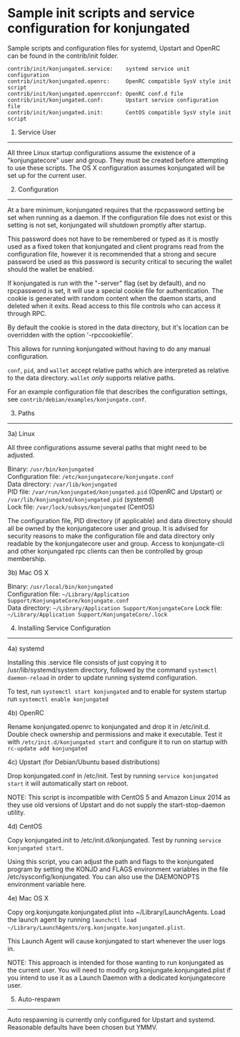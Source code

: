 Sample init scripts and service configuration for konjungated
==========================================================

Sample scripts and configuration files for systemd, Upstart and OpenRC
can be found in the contrib/init folder.

    contrib/init/konjungated.service:    systemd service unit configuration
    contrib/init/konjungated.openrc:     OpenRC compatible SysV style init script
    contrib/init/konjungated.openrcconf: OpenRC conf.d file
    contrib/init/konjungated.conf:       Upstart service configuration file
    contrib/init/konjungated.init:       CentOS compatible SysV style init script

1. Service User
---------------------------------

All three Linux startup configurations assume the existence of a "konjungatecore" user
and group.  They must be created before attempting to use these scripts.
The OS X configuration assumes konjungated will be set up for the current user.

2. Configuration
---------------------------------

At a bare minimum, konjungated requires that the rpcpassword setting be set
when running as a daemon.  If the configuration file does not exist or this
setting is not set, konjungated will shutdown promptly after startup.

This password does not have to be remembered or typed as it is mostly used
as a fixed token that konjungated and client programs read from the configuration
file, however it is recommended that a strong and secure password be used
as this password is security critical to securing the wallet should the
wallet be enabled.

If konjungated is run with the "-server" flag (set by default), and no rpcpassword is set,
it will use a special cookie file for authentication. The cookie is generated with random
content when the daemon starts, and deleted when it exits. Read access to this file
controls who can access it through RPC.

By default the cookie is stored in the data directory, but it's location can be overridden
with the option '-rpccookiefile'.

This allows for running konjungated without having to do any manual configuration.

`conf`, `pid`, and `wallet` accept relative paths which are interpreted as
relative to the data directory. `wallet` *only* supports relative paths.

For an example configuration file that describes the configuration settings,
see `contrib/debian/examples/konjungate.conf`.

3. Paths
---------------------------------

3a) Linux

All three configurations assume several paths that might need to be adjusted.

Binary:              `/usr/bin/konjungated`  
Configuration file:  `/etc/konjungatecore/konjungate.conf`  
Data directory:      `/var/lib/konjungated`  
PID file:            `/var/run/konjungated/konjungated.pid` (OpenRC and Upstart) or `/var/lib/konjungated/konjungated.pid` (systemd)  
Lock file:           `/var/lock/subsys/konjungated` (CentOS)  

The configuration file, PID directory (if applicable) and data directory
should all be owned by the konjungatecore user and group.  It is advised for security
reasons to make the configuration file and data directory only readable by the
konjungatecore user and group.  Access to konjungate-cli and other konjungated rpc clients
can then be controlled by group membership.

3b) Mac OS X

Binary:              `/usr/local/bin/konjungated`  
Configuration file:  `~/Library/Application Support/KonjungateCore/konjungate.conf`  
Data directory:      `~/Library/Application Support/KonjungateCore`
Lock file:           `~/Library/Application Support/KonjungateCore/.lock`

4. Installing Service Configuration
-----------------------------------

4a) systemd

Installing this .service file consists of just copying it to
/usr/lib/systemd/system directory, followed by the command
`systemctl daemon-reload` in order to update running systemd configuration.

To test, run `systemctl start konjungated` and to enable for system startup run
`systemctl enable konjungated`

4b) OpenRC

Rename konjungated.openrc to konjungated and drop it in /etc/init.d.  Double
check ownership and permissions and make it executable.  Test it with
`/etc/init.d/konjungated start` and configure it to run on startup with
`rc-update add konjungated`

4c) Upstart (for Debian/Ubuntu based distributions)

Drop konjungated.conf in /etc/init.  Test by running `service konjungated start`
it will automatically start on reboot.

NOTE: This script is incompatible with CentOS 5 and Amazon Linux 2014 as they
use old versions of Upstart and do not supply the start-stop-daemon utility.

4d) CentOS

Copy konjungated.init to /etc/init.d/konjungated. Test by running `service konjungated start`.

Using this script, you can adjust the path and flags to the konjungated program by
setting the KONJD and FLAGS environment variables in the file
/etc/sysconfig/konjungated. You can also use the DAEMONOPTS environment variable here.

4e) Mac OS X

Copy org.konjungate.konjungated.plist into ~/Library/LaunchAgents. Load the launch agent by
running `launchctl load ~/Library/LaunchAgents/org.konjungate.konjungated.plist`.

This Launch Agent will cause konjungated to start whenever the user logs in.

NOTE: This approach is intended for those wanting to run konjungated as the current user.
You will need to modify org.konjungate.konjungated.plist if you intend to use it as a
Launch Daemon with a dedicated konjungatecore user.

5. Auto-respawn
-----------------------------------

Auto respawning is currently only configured for Upstart and systemd.
Reasonable defaults have been chosen but YMMV.
